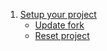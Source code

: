 1. [Setup your project](./tutorials/setup.md)
   - [Update fork](./tutorials/setup.md#Updating)
   - [Reset project](./tutorials/setup.md#Reset-project)
